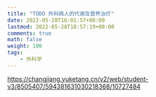 ```yaml
---
title: "TODO 外科病人的代谢及营养治疗"
date: 2022-05-28T16:01:57+08:00
lastmod: 2022-05-28T18:57:19+08:00
comments: true
math: false
weight: 100
tags:
    - 外科学
---
```


https://changjiang.yuketang.cn/v2/web/student-v3/8505407/594381631030218368/10727484
